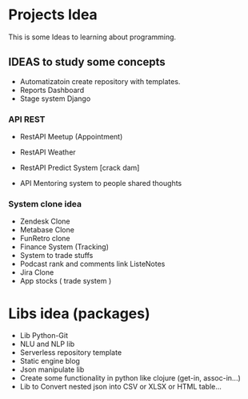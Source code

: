 # Projects Idea

This is some Ideas to  learning about programming.

## IDEAS to study some concepts

* Automatizatoin create repository with templates.
* Reports Dashboard
* Stage system Django


### API REST

* RestAPI Meetup (Appointment)
* RestAPI Weather
* RestAPI Predict System [crack dam]

* API Mentoring system to people shared thoughts 

### System clone idea

* Zendesk Clone
* Metabase Clone
* FunRetro clone
* Finance System (Tracking)
* System to trade stuffs
* Podcast rank and comments link ListeNotes
* Jira Clone
* App stocks ( trade system )

# Libs idea (packages)

* Lib Python-Git
* NLU and NLP lib
* Serverless repository template
* Static engine blog
* Json manipulate lib
* Create some functionality in python like clojure (get-in, assoc-in...)
* Lib to Convert nested json into CSV or XLSX or HTML table... 

